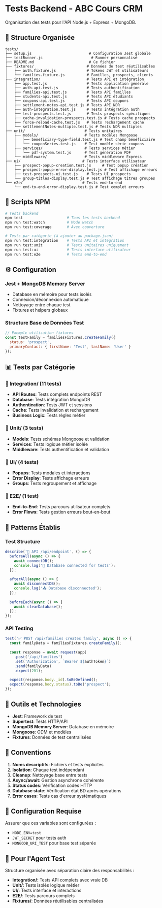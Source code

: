 # Tests Backend - ABC Cours CRM

Organisation des tests pour l'API Node.js + Express + MongoDB.

## 📁 Structure Organisée

```
tests/
├── setup.js                          # Configuration Jest globale
├── testRunner.js                      # Runner personnalisé  
├── README.md                         # Ce fichier
├── fixtures/                        # Données de test réutilisables
│   ├── auth.fixture.js              # Tokens JWT et utilisateurs
│   └── families.fixture.js          # Familles, prospects, clients
├── integration/                     # Tests API et intégration
│   ├── app.test.js                  # Tests application générale
│   ├── auth-api.test.js             # Tests authentification
│   ├── families-api.test.js         # Tests API familles
│   ├── students-api.test.js         # Tests API étudiants
│   ├── coupons-api.test.js          # Tests API coupons
│   ├── settlement-notes-api.test.js # Tests API NDR
│   ├── auth-integration.test.js     # Tests intégration auth
│   ├── test-prospects.test.js       # Tests prospects spécifiques
│   ├── cache-invalidation-prospects.test.js # Tests cache prospects
│   ├── force-reload-cache.test.js   # Tests rechargement cache
│   └── settlementNotes-multiple.test.js # Tests NDR multiples
├── unit/                           # Tests unitaires
│   ├── models/                     # Tests modèles Mongoose
│   │   ├── beneficiary-type-field.test.js # Test champ bénéficiaire
│   │   └── couponSeries.test.js    # Test modèle série coupons
│   ├── services/                   # Tests services métier
│   │   └── pdf-system.test.js      # Test génération PDF
│   └── middleware/                 # Tests middleware Express
├── ui/                            # Tests interface utilisateur
│   ├── prospect-popup-creation.test.js     # Test popup création
│   ├── prospect-popup-error-display.test.js # Test affichage erreurs
│   ├── test-prospects-ui.test.js    # Tests UI prospects
│   └── group-titles-display.test.js # Test affichage titres groupes
└── e2e/                           # Tests end-to-end
    └── end-to-end-error-display.test.js # Test complet erreurs
```

## 🚀 Scripts NPM

```bash
# Tests backend
npm test                    # Tous les tests backend
npm run test:watch          # Mode watch
npm run test:coverage       # Avec couverture

# Tests par catégorie (à ajouter au package.json)
npm run test:integration    # Tests API et intégration
npm run test:unit           # Tests unitaires uniquement
npm run test:ui             # Tests interface utilisateur
npm run test:e2e            # Tests end-to-end
```

## ⚙️ Configuration

### Jest + MongoDB Memory Server
- Database en mémoire pour tests isolés
- Connexion/déconnexion automatique
- Nettoyage entre chaque test
- Fixtures et helpers globaux

### Structure Base de Données Test
```javascript
// Exemple utilisation fixtures
const testFamily = familiesFixtures.createFamily({
  status: 'prospect',
  primaryContact: { firstName: 'Test', lastName: 'User' }
});
```

## 📊 Tests par Catégorie

### 🔗 Integration/ (11 tests)
- **API Routes**: Tests complets endpoints REST
- **Database**: Tests intégration MongoDB
- **Authentication**: Tests JWT et sessions
- **Cache**: Tests invalidation et rechargement
- **Business Logic**: Tests règles métier

### 🧪 Unit/ (3 tests)
- **Models**: Tests schémas Mongoose et validation
- **Services**: Tests logique métier isolée  
- **Middleware**: Tests authentification et validation

### 🎨 UI/ (4 tests)
- **Popups**: Tests modales et interactions
- **Error Display**: Tests affichage erreurs
- **Groups**: Tests regroupement et affichage

### 🔄 E2E/ (1 test)
- **End-to-End**: Tests parcours utilisateur complets
- **Error Flows**: Tests gestion erreurs bout-en-bout

## 🎯 Patterns Établis

### Test Structure
```javascript
describe('🚀 API /api/endpoint', () => {
  beforeAll(async () => {
    await connectDB();
    console.log('🔗 Database connected for tests');
  });
  
  afterAll(async () => {
    await disconnectDB();
    console.log('📤 Database disconnected');
  });
  
  beforeEach(async () => {
    await clearDatabase();
  });
});
```

### API Testing
```javascript
test('✅ POST /api/families creates family', async () => {
  const familyData = familiesFixtures.createFamily();
  
  const response = await request(app)
    .post('/api/families')
    .set('Authorization', `Bearer ${authToken}`)
    .send(familyData)
    .expect(201);
    
  expect(response.body._id).toBeDefined();
  expect(response.body.status).toBe('prospect');
});
```

## 🔧 Outils et Technologies

- **Jest**: Framework de test
- **Supertest**: Tests HTTP/API  
- **MongoDB Memory Server**: Database en mémoire
- **Mongoose**: ODM et modèles
- **Fixtures**: Données de test centralisées

## 📝 Conventions

1. **Noms descriptifs**: Fichiers et tests explicites
2. **Isolation**: Chaque test indépendant
3. **Cleanup**: Nettoyage base entre tests
4. **Async/await**: Gestion asynchrone cohérente
5. **Status codes**: Vérification codes HTTP
6. **Database state**: Vérification état BD après opérations
7. **Error cases**: Tests cas d'erreur systématiques

## 🚨 Configuration Requise

Assurer que ces variables sont configurées :
- `NODE_ENV=test`
- `JWT_SECRET` pour tests auth
- `MONGODB_URI_TEST` pour base test séparée

## 🎯 Pour l'Agent Test

Structure organisée avec séparation claire des responsabilités :
- **Integration/**: Tests API complets avec vraie DB
- **Unit/**: Tests isolés logique métier
- **UI/**: Tests interface et interactions
- **E2E/**: Tests parcours complets
- **Fixtures/**: Données réutilisables centralisées